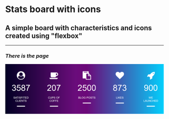 # Stats board with icons

## A simple board with characteristics and icons created using "flexbox"

---

### _There is the page_

<img src="img/image.png" alt="page">
